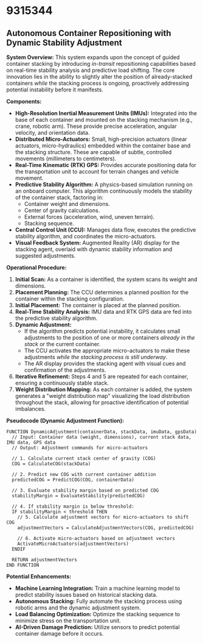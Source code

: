 # 9315344

## Autonomous Container Repositioning with Dynamic Stability Adjustment

**System Overview:** This system expands upon the concept of guided container stacking by introducing *in-transit* repositioning capabilities based on real-time stability analysis and predictive load shifting. The core innovation lies in the ability to slightly alter the position of already-stacked containers *while* the stacking process is ongoing, proactively addressing potential instability before it manifests.

**Components:**

*   **High-Resolution Inertial Measurement Units (IMUs):** Integrated into the base of each container and mounted on the stacking mechanism (e.g., crane, robotic arm). These provide precise acceleration, angular velocity, and orientation data.
*   **Distributed Micro-Actuators:** Small, high-precision actuators (linear actuators, micro-hydraulics) embedded within the container base and the stacking structure. These are capable of subtle, controlled movements (millimeters to centimeters).
*   **Real-Time Kinematic (RTK) GPS:** Provides accurate positioning data for the transportation unit to account for terrain changes and vehicle movement.
*   **Predictive Stability Algorithm:** A physics-based simulation running on an onboard computer. This algorithm continuously models the stability of the container stack, factoring in:
    *   Container weight and dimensions.
    *   Center of gravity calculations.
    *   External forces (acceleration, wind, uneven terrain).
    *   Stacking sequence.
*   **Central Control Unit (CCU):** Manages data flow, executes the predictive stability algorithm, and coordinates the micro-actuators.
*   **Visual Feedback System:** Augmented Reality (AR) display for the stacking agent, overlaid with dynamic stability information and suggested adjustments.

**Operational Procedure:**

1.  **Initial Scan:** As a container is identified, the system scans its weight and dimensions.
2.  **Placement Planning:**  The CCU determines a planned position for the container within the stacking configuration.
3.  **Initial Placement:** The container is placed at the planned position.
4.  **Real-Time Stability Analysis:** IMU data and RTK GPS data are fed into the predictive stability algorithm.
5.  **Dynamic Adjustment:**
    *   If the algorithm predicts potential instability, it calculates small adjustments to the position of one or more containers *already in the stack* or the current container.
    *   The CCU activates the appropriate micro-actuators to make these adjustments *while the stacking process is still underway*.
    *   The AR display provides the stacking agent with visual cues and confirmation of the adjustments.
6.  **Iterative Refinement:** Steps 4 and 5 are repeated for each container, ensuring a continuously stable stack.
7. **Weight Distribution Mapping:** As each container is added, the system generates a "weight distribution map" visualizing the load distribution throughout the stack, allowing for proactive identification of potential imbalances.

**Pseudocode (Dynamic Adjustment Function):**

```
FUNCTION DynamicAdjustment(containerData, stackData, imuData, gpsData)
  // Input: Container data (weight, dimensions), current stack data, IMU data, GPS data
  // Output: Adjustment commands for micro-actuators

  // 1. Calculate current stack center of gravity (COG)
  COG = CalculateCOG(stackData)

  // 2. Predict new COG with current container addition
  predictedCOG = PredictCOG(COG, containerData)

  // 3. Evaluate stability margin based on predicted COG
  stabilityMargin = EvaluateStability(predictedCOG)

  // 4. If stability margin is below threshold:
  IF stabilityMargin < threshold THEN
    // 5. Calculate adjustment vectors for micro-actuators to shift COG
    adjustmentVectors = CalculateAdjustmentVectors(COG, predictedCOG)

    // 6. Activate micro-actuators based on adjustment vectors
    ActivateMicroActuators(adjustmentVectors)
  ENDIF

  RETURN adjustmentVectors
END FUNCTION
```

**Potential Enhancements:**

*   **Machine Learning Integration:** Train a machine learning model to predict stability issues based on historical stacking data.
*   **Autonomous Stacking:** Fully automate the stacking process using robotic arms and the dynamic adjustment system.
*   **Load Balancing Optimization:** Optimize the stacking sequence to minimize stress on the transportation unit.
*   **AI-Driven Damage Prediction:** Utilize sensors to predict potential container damage before it occurs.